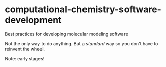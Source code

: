 # computational-chemistry-software-development
Best practices for developing molecular modeling software

Not the only way to do anything. But a _standard_ way so you don't have to reinvent the wheel.

Note: early stages!
